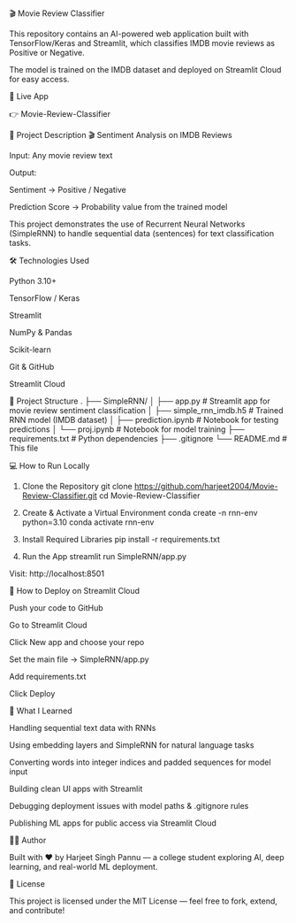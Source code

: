 🎬 Movie Review Classifier

This repository contains an AI-powered web application built with TensorFlow/Keras and Streamlit, which classifies IMDB movie reviews as Positive or Negative.

The model is trained on the IMDB dataset and deployed on Streamlit Cloud for easy access.

🔗 Live App

👉 Movie-Review-Classifier

📝 Project Description
🎬 Sentiment Analysis on IMDB Reviews

Input: Any movie review text

Output:

Sentiment → Positive / Negative

Prediction Score → Probability value from the trained model

This project demonstrates the use of Recurrent Neural Networks (SimpleRNN) to handle sequential data (sentences) for text classification tasks.

🛠 Technologies Used

Python 3.10+

TensorFlow / Keras

Streamlit

NumPy & Pandas

Scikit-learn

Git & GitHub

Streamlit Cloud

📁 Project Structure
.
├── SimpleRNN/
│   ├── app.py                 # Streamlit app for movie review sentiment classification
│   ├── simple_rnn_imdb.h5     # Trained RNN model (IMDB dataset)
│   ├── prediction.ipynb       # Notebook for testing predictions
│   └── proj.ipynb             # Notebook for model training
├── requirements.txt           # Python dependencies
├── .gitignore
└── README.md                  # This file

💻 How to Run Locally
1. Clone the Repository
git clone https://github.com/harjeet2004/Movie-Review-Classifier.git
cd Movie-Review-Classifier

2. Create & Activate a Virtual Environment
conda create -n rnn-env python=3.10
conda activate rnn-env

3. Install Required Libraries
pip install -r requirements.txt

4. Run the App
streamlit run SimpleRNN/app.py


Visit:
http://localhost:8501

🚀 How to Deploy on Streamlit Cloud

Push your code to GitHub

Go to Streamlit Cloud

Click New app and choose your repo

Set the main file → SimpleRNN/app.py

Add requirements.txt

Click Deploy

🧠 What I Learned

Handling sequential text data with RNNs

Using embedding layers and SimpleRNN for natural language tasks

Converting words into integer indices and padded sequences for model input

Building clean UI apps with Streamlit

Debugging deployment issues with model paths & .gitignore rules

Publishing ML apps for public access via Streamlit Cloud

🙋‍♂️ Author

Built with ❤️ by Harjeet Singh Pannu — a college student exploring AI, deep learning, and real-world ML deployment.

📜 License

This project is licensed under the MIT License — feel free to fork, extend, and contribute!
